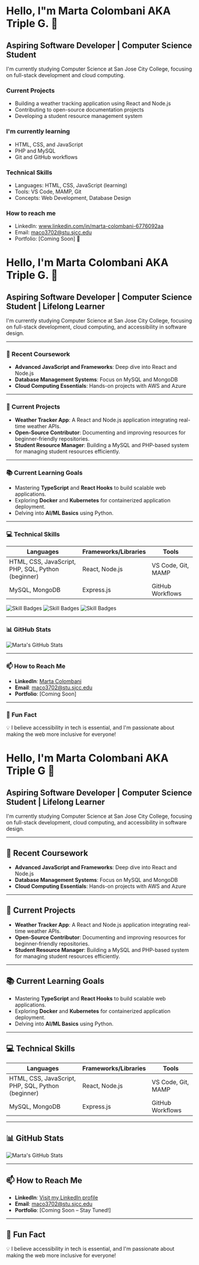 # Hello, I"m Marta Colombani AKA Triple G. 👋
## Aspiring Software Developer | Computer Science Student

I'm currently studying Computer Science at San Jose City College,
focusing on full-stack development and cloud computing.

### Current Projects
- Building a weather tracking application using React and Node.js
- Contributing to open-source documentation projects
- Developing a student resource management system

### I'm currently learning
- HTML, CSS, and JavaScript
- PHP and MySQL
- Git and GitHub workflows

### Technical Skills
- Languages: HTML, CSS, JavaScript (learning)
- Tools: VS Code, MAMP, Git
- Concepts: Web Development, Database Design

### How to reach me
- LinkedIn: www.linkedin.com/in/marta-colombani-6776092aa
- Email: maco3702@stu.sjcc.edu
- Portfolio: [Coming Soon]
💞
# Hello, I'm Marta Colombani AKA Triple G. 👋
## Aspiring Software Developer | Computer Science Student | Lifelong Learner

I'm currently studying Computer Science at San Jose City College, focusing on full-stack development, cloud computing, and accessibility in software design.

---

### 🌟 Recent Coursework
- **Advanced JavaScript and Frameworks**: Deep dive into React and Node.js
- **Database Management Systems**: Focus on MySQL and MongoDB
- **Cloud Computing Essentials**: Hands-on projects with AWS and Azure

---

### 🔨 Current Projects
- **Weather Tracker App**: A React and Node.js application integrating real-time weather APIs.
- **Open-Source Contributor**: Documenting and improving resources for beginner-friendly repositories.
- **Student Resource Manager**: Building a MySQL and PHP-based system for managing student resources efficiently.

---

### 📚 Current Learning Goals
- Mastering **TypeScript** and **React Hooks** to build scalable web applications.
- Exploring **Docker** and **Kubernetes** for containerized application deployment.
- Delving into **AI/ML Basics** using Python.

---

### 💻 Technical Skills
| **Languages**      | **Frameworks/Libraries**  | **Tools**         |
|---------------------|---------------------------|-------------------|
| HTML, CSS, JavaScript, PHP, SQL, Python (beginner) | React, Node.js         | VS Code, Git, MAMP  |
| MySQL, MongoDB      | Express.js                | GitHub Workflows  |

![Skill Badges](https://img.shields.io/badge/-HTML-orange) ![Skill Badges](https://img.shields.io/badge/-CSS-blue) ![Skill Badges](https://img.shields.io/badge/-JavaScript-yellow)

---

### 📊 GitHub Stats
![Marta's GitHub Stats](https://github-readme-stats.vercel.app/api?username=Marta305&show_icons=true&theme=radical)

---

### 📫 How to Reach Me
- **LinkedIn**: [Marta Colombani](https://www.linkedin.com/in/marta-colombani-6776092aa)
- **Email**: [maco3702@stu.sjcc.edu](mailto:maco3702@stu.sjcc.edu)
- **Portfolio**: [Coming Soon]

---

### 🌈 Fun Fact
💡 I believe accessibility in tech is essential, and I'm passionate about making the web more inclusive for everyone!
# Hello, I'm Marta Colombani AKA Triple G 👋
## Aspiring Software Developer | Computer Science Student | Lifelong Learner

I'm currently studying Computer Science at San Jose City College, focusing on full-stack development, cloud computing, and accessibility in software design.

---

## 🌟 Recent Coursework
- **Advanced JavaScript and Frameworks**: Deep dive into React and Node.js
- **Database Management Systems**: Focus on MySQL and MongoDB
- **Cloud Computing Essentials**: Hands-on projects with AWS and Azure

---

## 🔨 Current Projects
- **Weather Tracker App**: A React and Node.js application integrating real-time weather APIs.
- **Open-Source Contributor**: Documenting and improving resources for beginner-friendly repositories.
- **Student Resource Manager**: Building a MySQL and PHP-based system for managing student resources efficiently.

---

## 📚 Current Learning Goals
- Mastering **TypeScript** and **React Hooks** to build scalable web applications.
- Exploring **Docker** and **Kubernetes** for containerized application deployment.
- Delving into **AI/ML Basics** using Python.

---

## 💻 Technical Skills
| **Languages**      | **Frameworks/Libraries**  | **Tools**         |
|---------------------|---------------------------|-------------------|
| HTML, CSS, JavaScript, PHP, SQL, Python (beginner) | React, Node.js         | VS Code, Git, MAMP  |
| MySQL, MongoDB      | Express.js                | GitHub Workflows  |

---

## 📊 GitHub Stats
![Marta's GitHub Stats](https://github-readme-stats.vercel.app/api?username=Marta305&show_icons=true&theme=radical)

---

## 📫 How to Reach Me
- **LinkedIn**: [Visit my LinkedIn profile](https://www.linkedin.com/in/marta-colombani-6776092aa)
- **Email**: [maco3702@stu.sjcc.edu](mailto:maco3702@stu.sjcc.edu)
- **Portfolio**: [Coming Soon – Stay Tuned!]

---

## 🌈 Fun Fact
💡 I believe accessibility in tech is essential, and I'm passionate about making the web more inclusive for everyone!

